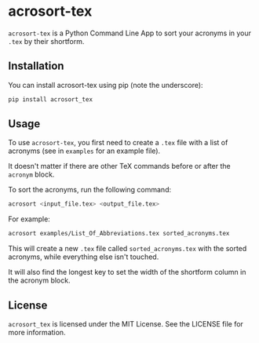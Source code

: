 # acrosort-tex

`acrosort-tex` is a Python Command Line App to sort your acronyms in your `.tex` by their shortform.

## Installation

You can install acrosort-tex using pip (note the underscore):

```bash
pip install acrosort_tex
```

## Usage

To use `acrosort-tex`, you first need to create a `.tex` file with a list of acronyms (see in `examples` for an example file).

It doesn't matter if there are other TeX commands before or after the `acronym` block.

To sort the acronyms, run the following command:

```bash
acrosort <input_file.tex> <output_file.tex>
```

For example:

```bash
acrosort examples/List_Of_Abbreviations.tex sorted_acronyms.tex
```

This will create a new `.tex` file called `sorted_acronyms.tex` with the sorted acronyms, while everything else isn't touched.

It will also find the longest key to set the width of the shortform column in the acronym block.

## License

`acrosort_tex` is licensed under the MIT License. See the LICENSE file for more information.
